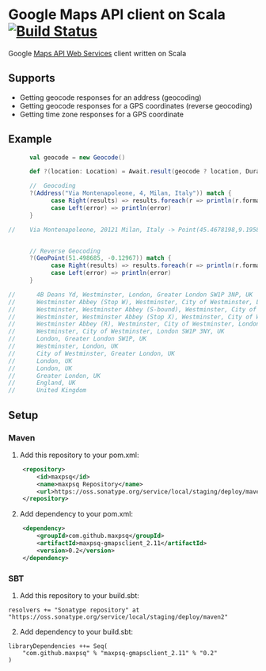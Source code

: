 # Google Maps API client on Scala [![Build Status](https://secure.travis-ci.org/thenewmotion/scala-geocode.png)](http://travis-ci.org/maxpsq/google-maps-api-ws-scala-client)

Google [Maps API Web Services](https://developers.google.com/maps/documentation/webservices/) client written on Scala

## Supports

* Getting geocode responses for an address (geocoding)
* Getting geocode responses for a GPS coordinates (reverse geocoding)
* Getting time zone responses for a GPS coordinate 

## Example

```scala
      val geocode = new Geocode()

      def ?(location: Location) = Await.result(geocode ? location, Duration(3, SECONDS))

      //  Geocoding
      ?(Address("Via Montenapoleone, 4, Milan, Italy")) match {
            case Right(results) => results.foreach(r => println(r.formatted_address + " -> " + r.geometry.location))
            case Left(error) => println(error)
      }

//    Via Montenapoleone, 20121 Milan, Italy -> Point(45.4678198,9.1958378)


      // Reverse Geocoding
      ?(GeoPoint(51.498685, -0.12967)) match {
            case Right(results) => results.foreach(r => println(r.formatted_address))
            case Left(error) => println(error)
      }

//      4B Deans Yd, Westminster, London, Greater London SW1P 3NP, UK
//      Westminster Abbey (Stop W), Westminster, City of Westminster, London SW1P, UK
//      Westminster, Westminster Abbey (S-bound), Westminster, City of Westminster, London SW1P, UK
//      Westminster, Westminster Abbey (Stop X), Westminster, City of Westminster, London SW1P, UK
//      Westminster Abbey (R), Westminster, City of Westminster, London SW1H, UK
//      Westminster, City of Westminster, London SW1P 3NY, UK
//      London, Greater London SW1P, UK
//      Westminster, London, UK
//      City of Westminster, Greater London, UK
//      London, UK
//      London, UK
//      Greater London, UK
//      England, UK
//      United Kingdom
```


## Setup

### Maven

1. Add this repository to your pom.xml:
```xml
    <repository>
        <id>maxpsq</id>
        <name>maxpsq Repository</name>
        <url>https://oss.sonatype.org/service/local/staging/deploy/maven2</url>
    </repository>
```

2. Add dependency to your pom.xml:
```xml
    <dependency>
        <groupId>com.github.maxpsq</groupId>
        <artifactId>maxpsq-gmapsclient_2.11</artifactId>
        <version>0.2</version>
    </dependency>
```

### SBT

1. Add this repository to your build.sbt:
```
resolvers += "Sonatype repository" at "https://oss.sonatype.org/service/local/staging/deploy/maven2"
```

2. Add dependency to your build.sbt:
```
libraryDependencies ++= Seq(
    "com.github.maxpsq" % "maxpsq-gmapsclient_2.11" % "0.2"
)
```
